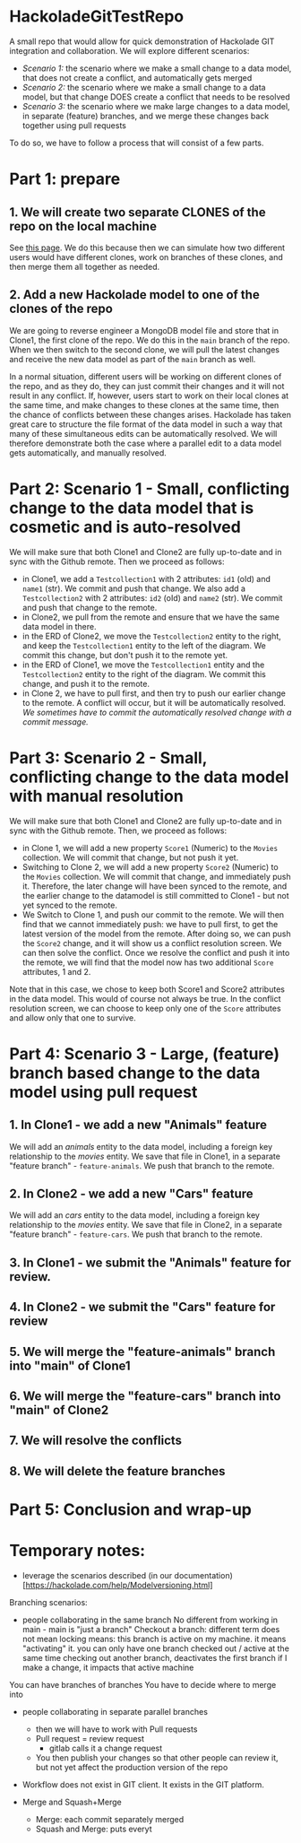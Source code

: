 # HackoladeGitTestRepo
A small repo that would allow for quick demonstration of Hackolade GIT integration and collaboration. We will explore different scenarios:
* *Scenario 1:* the scenario where we make a small change to a data model, that does not create a conflict, and automatically gets merged
* *Scenario 2:* the scenario where we make a small change to a data model, but that change DOES create a conflict that needs to be resolved
* *Scenario 3:* the scenario where we make large changes to a data model, in separate (feature) branches, and we merge these changes back together using pull requests

To do so, we have to follow a process that will consist of a few parts.

# Part 1: prepare

## 1. We will create two separate CLONES of the repo on the local machine
See [this page](https://docs.github.com/en/repositories/creating-and-managing-repositories/cloning-a-repository). We do this because then we can simulate how two different users would have different clones, work on branches of these clones, and then merge them all together as needed.

## 2. Add a new Hackolade model to one of the clones of the repo
We are going to reverse engineer a MongoDB model file and store that in Clone1, the first clone of the repo. We do this in the `main` branch of the repo. When we then switch to the second clone, we will pull the latest changes and receive the new data model as part of the `main` branch as well.

In a normal situation, different users will be working on different clones of the repo, and as they do, they can just commit their changes and it will not result in any conflict. If, however, users start to work on their local clones at the same time, and make changes to these clones at the same time, then the chance of conflicts between these changes arises. Hackolade has taken great care to structure the file format of the data model in such a way that many of these simultaneous edits can be automatically resolved. We will therefore demonstrate both the case where a parallel edit to a data model gets automatically, and manually resolved.


# Part 2: Scenario 1 - Small, conflicting change to the data model that is cosmetic and is auto-resolved
We will make sure that both Clone1 and Clone2 are fully up-to-date and in sync with the Github remote. Then we proceed as follows:
* in Clone1, we add a `Testcollection1` with 2 attributes: `id1` (oId) and `name1` (str). We commit and push that change. We also add a `Testcollection2` with 2 attributes: `id2` (oId) and `name2` (str). We commit and push that change to the remote.
* in Clone2, we pull from the remote and ensure that we have the same data model in there.
* in the ERD of Clone2, we move the `Testcollection2` entity to the right, and keep the `Testcollection1` entity to the left of the diagram. We commit this change, but don't push it to the remote yet.
* in the ERD of Clone1, we move the `Testcollection1` entity and the `Testcollection2` entity to the right of the diagram. We commit this change, and push it to the remote.
* in Clone 2, we have to pull first, and then try to push our earlier change to the remote. A conflict will occur, but it will be automatically resolved. _We *sometimes* have to commit the automatically resolved change with a commit message._

# Part 3: Scenario 2 - Small, conflicting change to the data model with manual resolution

We will make sure that both Clone1 and Clone2 are fully up-to-date and in sync with the Github remote.
Then, we proceed as follows:
* in Clone 1, we will add a new property `Score1` (Numeric) to the `Movies` collection. We will commit that change, but not push it yet.
* Switching to Clone 2, we will add a new property `Score2` (Numeric) to the `Movies` collection. We will commit that change, and immediately push it. Therefore, the later change will have been synced to the remote, and the earlier change to the datamodel is still committed to Clone1 - but not yet synced to the remote.
* We Switch to Clone 1, and push our commit to the remote. We will then find that we cannot immediately push: we have to pull first, to get the latest version of the model from the remote. After doing so, we can push the `Score2` change, and it will show us a conflict resolution screen. We can then solve the conflict. Once we resolve the conflict and push it into the remote, we will find that the model now has two additional `Score` attributes, 1 and 2.

Note that in this case, we chose to keep both Score1 and Score2 attributes in the data model. This would of course not always be true. In the conflict resolution screen, we can choose to keep only one of the `Score` attributes and allow only that one  to survive.

# Part 4: Scenario 3 - Large, (feature) branch based change to the data model using pull request
## 1. In Clone1 - we add a new "Animals" feature
We will add an *animals* entity to the data model, including a foreign key relationship to the *movies* entity. We save that file in Clone1, in a separate "feature branch" - `feature-animals`. We push that branch to the remote.

## 2. In Clone2 - we add a new "Cars" feature
We will add an *cars* entity to the data model, including a foreign key relationship to the *movies* entity. We save that file in Clone2, in a separate "feature branch" - `feature-cars`. We push that branch to the remote.

## 3. In Clone1 - we submit the "Animals" feature for review.

## 4. In Clone2 - we submit the "Cars" feature for review

## 5. We will merge the "feature-animals" branch into "main" of Clone1

## 6. We will merge the "feature-cars" branch into "main" of Clone2

## 7. We will resolve the conflicts

## 8. We will delete the feature branches

# Part 5: Conclusion and wrap-up




# Temporary notes:

* leverage the scenarios described (in our documentation)[https://hackolade.com/help/Modelversioning.html]

Branching scenarios:
* people collaborating in the same branch
    No different from working in main - main is "just a branch"
    Checkout a branch: different term
        does not mean locking
        means: this branch is active on my machine. it means "activating" it.
            you can only have one branch checked out / active at the same time
            checking out another branch, deactivates the first branch
        if I make a change, it impacts that active machine

You can have branches of branches
You have to decide where to merge into


* people collaborating in separate parallel branches
    * then we will have to work with Pull requests
    * Pull request = review request
        * gitlab calls it a change request
    * You then publish your changes so that other people can review it, but not yet affect the production version of the repo

* Workflow does not exist in GIT client. It exists in the GIT platform.
* Merge and Squash+Merge
    * Merge: each commit separately merged
    * Squash and Merge: puts everyt
